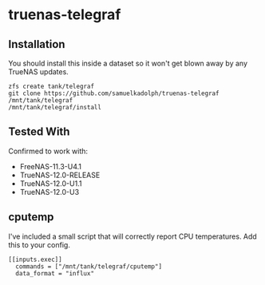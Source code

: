 # truenas-telegraf

## Installation

You should install this inside a dataset so it won't get blown away by any
TrueNAS updates.

```
zfs create tank/telegraf
git clone https://github.com/samuelkadolph/truenas-telegraf /mnt/tank/telegraf
/mnt/tank/telegraf/install
```

## Tested With

Confirmed to work with:

* FreeNAS-11.3-U4.1
* TrueNAS-12.0-RELEASE
* TrueNAS-12.0-U1.1
* TrueNAS-12.0-U3

## cputemp

I've included a small script that will correctly report CPU temperatures. Add this to your config.

```
[[inputs.exec]]
  commands = ["/mnt/tank/telegraf/cputemp"]
  data_format = "influx"
```
